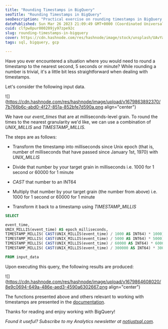 ```yaml
---
title: "Rounding Timestamps in BigQuery"
seoTitle: "Rounding Timestamps in BigQuery"
seoDescription: "Practical exercise on rounding timestamps in BigQuery SQL"
datePublished: Sun Mar 26 2023 21:09:49 GMT+0000 (Coordinated Universal Time)
cuid: clfpw8pur000209jy97zpe92c
slug: rounding-timestamps-in-bigquery
cover: https://cdn.hashnode.com/res/hashnode/image/stock/unsplash/UAvYasdkzq8/upload/38dba26f272d7841f5473765fec670ba.jpeg
tags: sql, bigquery, gcp

---
```


Have you ever encountered a situation where you would need to round a timestamp to the nearest second, 5 seconds or minute? While rounding a number is trivial, it's a little bit less straightforward when dealing with timestamps.

Let's consider the following input data.

![](https://cdn.hashnode.com/res/hashnode/image/upload/v1679863892370/7b766b6c-abd0-4f27-851a-852bfe7d590a.png align="center")

We have our *event\_times* that are at milliseconds-level grain. To round the times to the nearest granularity we'd like, we can use a combination of *UNIX\_MILLIS* and *TIMESTAMP\_MILLIS.*

The steps are as follows:

* Transform the timestamp into milliseconds since Unix epoch (that is, number of milliseconds that have passed since January 1st, 1970) with *UNIX\_MILLIS*
    
* Divide that number by your target grain in milliseconds i.e. 1000 for 1 second or 60000 for 1 minute
    
* *CAST* that number to an INT64
    
* Multiply that number by your target grain (the number from above) i.e. 1000 for 1 second or 60000 for 1 minute
    
* Transform it back to a timestamp using *TIMESTAMP\_MILLIS*
    

```sql
SELECT 

event_time,
UNIX_MILLIS(event_time) AS epoch_milliseconds,
TIMESTAMP_MILLIS( CAST(UNIX_MILLIS(event_time) / 1000 AS INT64) * 1000) AS nearest_second,
TIMESTAMP_MILLIS( CAST(UNIX_MILLIS(event_time) / 5000 AS INT64) * 5000) AS nearest_5seconds,
TIMESTAMP_MILLIS( CAST(UNIX_MILLIS(event_time) / 60000 AS INT64) * 60000) AS nearest_1minute,
TIMESTAMP_MILLIS( CAST(UNIX_MILLIS(event_time) / 300000 AS INT64) * 300000) AS nearest_5minutes,

FROM input_data
```

Upon executing this query, the following results are produced:

![](https://cdn.hashnode.com/res/hashnode/image/upload/v1679864608020/8e9c0694-649a-486e-aed3-4590a6302667.png align="center")

The functions presented above and others relevant to working with timestamps are presented in the [documentation](https://cloud.google.com/bigquery/docs/reference/standard-sql/timestamp_functions).

Thanks for reading and enjoy working with BigQuery!

*Found it useful? Subscribe to my Analytics newsletter at* [*notjustsql.com*](https://www.notjustsql.com)*.*